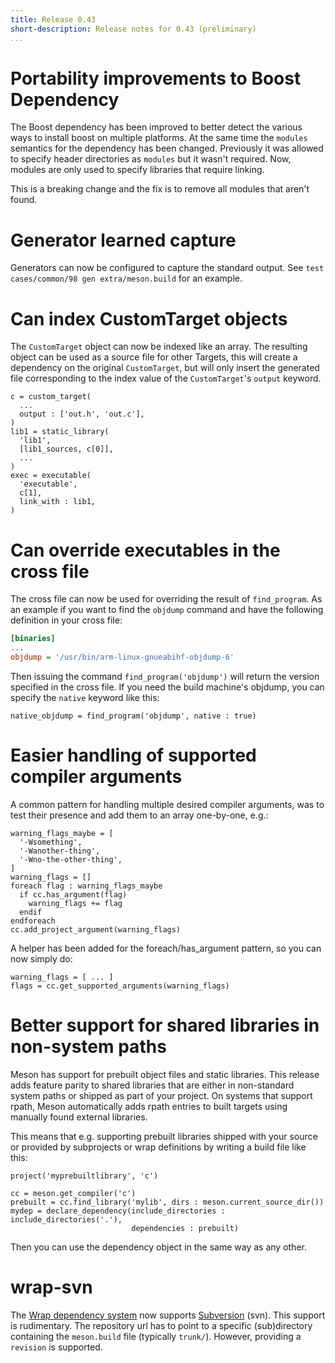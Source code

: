 ```yaml
---
title: Release 0.43
short-description: Release notes for 0.43 (preliminary)
...
```


# Portability improvements to Boost Dependency

The Boost dependency has been improved to better detect the various ways to
install boost on multiple platforms. At the same time the `modules` semantics
for the dependency has been changed. Previously it was allowed to specify
header directories as `modules` but it wasn't required. Now, modules are only
used to specify libraries that require linking.

This is a breaking change and the fix is to remove all modules that aren't
found.

# Generator learned capture

Generators can now be configured to capture the standard output. See
`test cases/common/98 gen extra/meson.build` for an example.

# Can index CustomTarget objects

The `CustomTarget` object can now be indexed like an array. The resulting
object can be used as a source file for other Targets, this will create a
dependency on the original `CustomTarget`, but will only insert the generated
file corresponding to the index value of the `CustomTarget`'s `output` keyword.

```meson
c = custom_target(
  ...
  output : ['out.h', 'out.c'],
)
lib1 = static_library(
  'lib1',
  [lib1_sources, c[0]],
  ...
)
exec = executable(
  'executable',
  c[1],
  link_with : lib1,
)
```

# Can override executables in the cross file

The cross file can now be used for overriding the result of
`find_program`. As an example if you want to find the `objdump`
command and have the following definition in your cross file:

```ini
[binaries]
...
objdump = '/usr/bin/arm-linux-gnueabihf-objdump-6'
```

Then issuing the command `find_program('objdump')` will return the
version specified in the cross file. If you need the build machine's
objdump, you can specify the `native` keyword like this:

```meson
native_objdump = find_program('objdump', native : true)
```

# Easier handling of supported compiler arguments

A common pattern for handling multiple desired compiler arguments, was to
test their presence and add them to an array one-by-one, e.g.:

```meson
warning_flags_maybe = [
  '-Wsomething',
  '-Wanother-thing',
  '-Wno-the-other-thing',
]
warning_flags = []
foreach flag : warning_flags_maybe
  if cc.has_argument(flag)
    warning_flags += flag
  endif
endforeach
cc.add_project_argument(warning_flags)
```

A helper has been added for the foreach/has_argument pattern, so you can
now simply do:

```meson
warning_flags = [ ... ]
flags = cc.get_supported_arguments(warning_flags)
```

# Better support for shared libraries in non-system paths

Meson has support for prebuilt object files and static libraries.
This release adds feature parity to shared libraries that are either
in non-standard system paths or shipped as part of your project. On
systems that support rpath, Meson automatically adds rpath entries
to built targets using manually found external libraries.

This means that e.g. supporting prebuilt libraries shipped with your
source or provided by subprojects or wrap definitions by writing a
build file like this:

```meson
project('myprebuiltlibrary', 'c')

cc = meson.get_compiler('c')
prebuilt = cc.find_library('mylib', dirs : meson.current_source_dir())
mydep = declare_dependency(include_directories : include_directories('.'),
                           dependencies : prebuilt)
```

Then you can use the dependency object in the same way as any other.

# wrap-svn

The [Wrap dependency system](Wrap-dependency-system-manual.md) now
supports [Subversion](https://subversion.apache.org/) (svn).  This
support is rudimentary. The repository url has to point to a specific
(sub)directory containing the `meson.build` file (typically
`trunk/`). However, providing a `revision` is supported.
